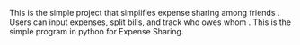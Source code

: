  This is the simple project that simplifies expense sharing among friends . 
 Users can input expenses, split bills, and track who owes whom . 
 This is the simple program in python for Expense Sharing.
